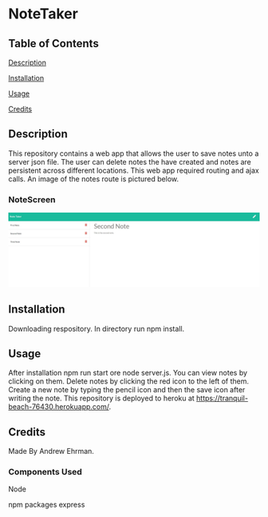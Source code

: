 # NoteTaker

## Table of Contents
[Description](#description)

[Installation](#installation)

[Usage](#usage)

[Credits](#credits)

## Description
This repository contains a web app that allows the user to save notes unto a server json file. The user can delete notes the have created and notes are persistent across different locations. This web app required routing and ajax calls. An image of the notes route is pictured below.


### NoteScreen
![screenshot](./screen.JPG)

## Installation
Downloading respository. In directory run npm install.

## Usage
After installation npm run start ore node server.js. You can view notes by clicking on them. Delete notes by clicking the red icon to the left of them. Create a new note by typing the pencil icon and then the save icon after writing the note. This repository is deployed to heroku at https://tranquil-beach-76430.herokuapp.com/.

## Credits
Made By Andrew Ehrman.

### Components Used
Node

npm packages
express

